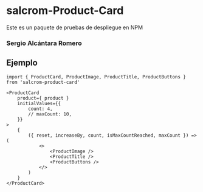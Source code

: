# salcrom-Product-Card

Este es un paquete de pruebas de despliegue en NPM


### Sergio Alcántara Romero

## Ejemplo
````
import { ProductCard, ProductImage, ProductTitle, ProductButtons } from 'salcrom-product-card'
````

````
<ProductCard
    product={ product }
    initialValues={{
        count: 4,
        // maxCount: 10,
    }}
>
    {
        ({ reset, increaseBy, count, isMaxCountReached, maxCount }) => (
            <>
                <ProductImage />
                <ProductTitle />
                <ProductButtons />
            </>
        )
    }
</ProductCard>
````
